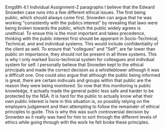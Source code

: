 Emgd9h 4.1 Individual Assignment-2 paragraphs
	I believe that the Edward Snowden case runs into a few different ethical issues. The first being public, which should always come first. Snowden can argue that he was working "consistently with the publics interest" by revealing that laws were being broken towards the public, which the public widely agrees is unethical. To ensue this is the most important and takes precedence, thinking with the public interest first should be apperant in Socio-Technical, Technical, and and individual systems. This would include confidentiality of the client as well. To ensure that "collegues" and "Self", are far lower than public on importance, they should not be present in all three systems. This is why I only marked Socio-technical system for colleagues and indivdual system for self. I personally believe that Snowden kept to the ethical principals and made the correct decision as a whistleblower although it was a difficult one.
	One could also argue that although the public being informed is great, there are certain indivuals and groups within that public are the reason they were being monitored. So now that this monitoring is public knowledge, it actually made the general public less safe and harder to be protected by the NSA. It is hard for the public to actually know what their own public interest is here in this situation is, so possibly relying on the employers judgement and then attempting to follow the remainder of ethical principles to guide. This is why this was such controversial decision by Snowden as it really was hard for him to sort through the different levels of ethics while going through with the work he felt broke these principles. 